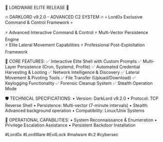 🔰 LORDWARE ELITE RELEASE 🔰

🔥 DARKLORD v9.2.0 - ADVANCED C2 SYSTEM 🔥
💀 Lord0x Exclusive Command & Control Framework 💀

⚡ Advanced Interactive Command & Control
⚡ Multi-Vector Persistence Engine  
⚡ Elite Lateral Movement Capabilities
⚡ Professional Post-Exploitation Framework

🎯 CORE FEATURES:
✅ Interactive Elite Shell with Custom Prompts
✅ Multi-Layer Persistence (Cron, Systemd, Profile)
✅ Automated Credential Harvesting & Looting
✅ Network Intelligence & Discovery
✅ Lateral Movement & Pivoting Tools
✅ File Transfer (Upload/Download)
✅ Keylogging Functionality
✅ Forensic Cleanup System
✅ Stealth Operation Mode

🛡 TECHNICAL SPECIFICATIONS:
• Version: DarkLord v9.2.0
• Protocol: TCP Reverse Shell
• Persistence: Multi-vector (7-minute intervals)
• Stealth: Advanced background operation
• Compatibility: Linux/Unix Systems

🔮 OPERATIONAL CAPABILITIES:
• System Reconnaissance & Enumeration
• Privilege Escalation Assistance
• Persistent Backdoor Installation


#Lord0x
#LordWare
#EvilLock
#malware
#c2
#cybersec
